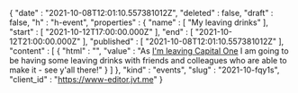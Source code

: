 {
  "date" : "2021-10-08T12:01:10.557381012Z",
  "deleted" : false,
  "draft" : false,
  "h" : "h-event",
  "properties" : {
    "name" : [ "My leaving drinks" ],
    "start" : [ "2021-10-12T17:00:00.000Z" ],
    "end" : [ "2021-10-12T21:00:00.000Z" ],
    "published" : [ "2021-10-08T12:01:10.557381012Z" ],
    "content" : [ {
      "html" : "",
      "value" : "As [I'm leaving Capital One](https://www.jvt.me/posts/2021/08/19/joining-cabinet-office/) I am going to be having some leaving drinks with friends and colleagues who are able to make it - see y'all there!"
    } ]
  },
  "kind" : "events",
  "slug" : "2021-10-fqy1s",
  "client_id" : "https://www-editor.jvt.me"
}
